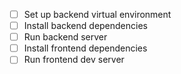 - [ ] Set up backend virtual environment
- [ ] Install backend dependencies
- [ ] Run backend server
- [ ] Install frontend dependencies
- [ ] Run frontend dev server

